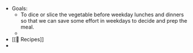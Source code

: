 - Goals:
    - To dice or slice the vegetable before weekday lunches and dinners so that we can save some effort in weekdays to decide and prep the meal.
    - 
- [[🍲 Recipes]]
- 
